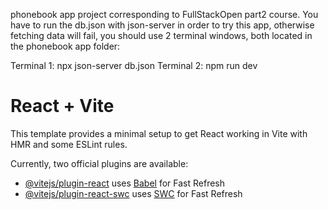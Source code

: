 phonebook app project corresponding to FullStackOpen part2 course.
You have to run the db.json with json-server in order to try this app, otherwise fetching data will fail, you should use 2 terminal windows, both located in the phonebook app folder:

Terminal 1: npx json-server db.json
Terminal 2: npm run dev


# React + Vite

This template provides a minimal setup to get React working in Vite with HMR and some ESLint rules.

Currently, two official plugins are available:

- [@vitejs/plugin-react](https://github.com/vitejs/vite-plugin-react/blob/main/packages/plugin-react/README.md) uses [Babel](https://babeljs.io/) for Fast Refresh
- [@vitejs/plugin-react-swc](https://github.com/vitejs/vite-plugin-react-swc) uses [SWC](https://swc.rs/) for Fast Refresh
